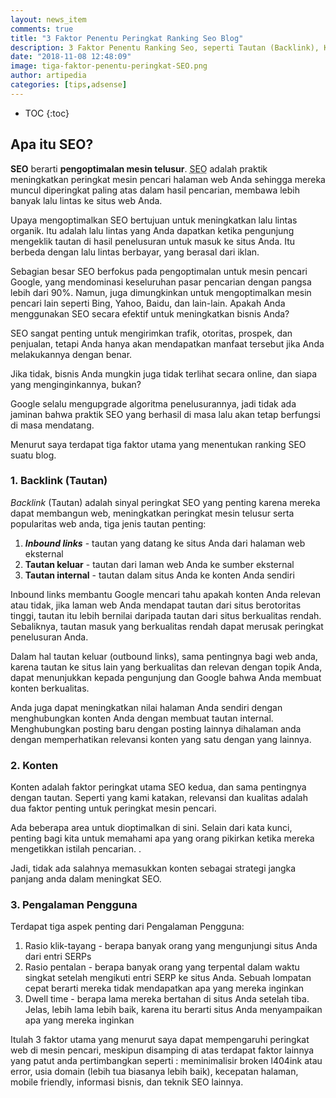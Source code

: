 ```yaml
---
layout: news_item
comments: true
title: "3 Faktor Penentu Peringkat Ranking Seo Blog"
description: 3 Faktor Penentu Ranking Seo, seperti Tautan (Backlink), Konten dan Pengalaman Pengguna. Memiliki Backlink dan konten berkualitas serta pengalaman pengguna yang seo friendly maka lalulintas organik akan meningkat.
date: "2018-11-08 12:48:09"
image: tiga-faktor-penentu-peringkat-SEO.png
author: artipedia
categories: [tips,adsense]
---
```

* TOC
{:toc}

## Apa itu SEO?
**SEO** berarti **pengoptimalan mesin telusur**. <acronym title="search engine optimization">SEO</acronym> adalah praktik meningkatkan peringkat mesin pencari halaman web Anda sehingga mereka muncul diperingkat paling atas dalam hasil pencarian, membawa lebih banyak lalu lintas ke situs web Anda.

Upaya mengoptimalkan SEO bertujuan untuk meningkatkan lalu lintas organik. Itu adalah lalu lintas yang Anda dapatkan ketika pengunjung mengeklik tautan di hasil penelusuran untuk masuk ke situs Anda. Itu berbeda dengan lalu lintas berbayar, yang berasal dari iklan.

Sebagian besar SEO berfokus pada pengoptimalan untuk mesin pencari Google, yang mendominasi keseluruhan pasar pencarian dengan pangsa lebih dari 90%. Namun, juga dimungkinkan untuk mengoptimalkan mesin pencari lain seperti Bing, Yahoo, Baidu, dan lain-lain.
Apakah Anda menggunakan SEO secara efektif untuk meningkatkan bisnis Anda?

SEO sangat penting untuk mengirimkan trafik, otoritas, prospek, dan penjualan, tetapi Anda hanya akan mendapatkan manfaat tersebut jika Anda melakukannya dengan benar.

Jika tidak, bisnis Anda mungkin juga tidak terlihat secara online, dan siapa yang menginginkannya, bukan?

Google selalu mengupgrade algoritma penelusurannya, jadi tidak ada jaminan bahwa praktik SEO yang berhasil di masa lalu akan tetap berfungsi di masa mendatang.

Menurut saya terdapat tiga faktor utama yang menentukan ranking SEO suatu blog.

### 1. Backlink (Tautan)

_Backlink_ (Tautan) adalah sinyal peringkat SEO yang penting karena mereka dapat membangun web, meningkatkan peringkat mesin telusur serta popularitas web anda, tiga jenis tautan penting:

1. **_Inbound links_** - tautan yang datang ke situs Anda dari halaman web eksternal
2. **Tautan keluar** - tautan dari laman web Anda ke sumber eksternal
3. **Tautan internal** - tautan dalam situs Anda ke konten Anda sendiri

Inbound links membantu Google mencari tahu apakah konten Anda relevan atau tidak, jika laman web Anda mendapat tautan dari situs berotoritas tinggi, tautan itu lebih bernilai daripada tautan dari situs berkualitas rendah. Sebaliknya, tautan masuk yang berkualitas rendah dapat merusak peringkat penelusuran Anda.

Dalam hal tautan keluar (outbound links), sama pentingnya bagi web anda, karena tautan ke situs lain yang berkualitas dan relevan dengan topik Anda, dapat menunjukkan kepada pengunjung dan Google bahwa Anda membuat konten berkualitas. 

Anda juga dapat meningkatkan nilai halaman Anda sendiri dengan menghubungkan konten Anda dengan membuat tautan internal. Menghubungkan posting baru dengan posting lainnya dihalaman anda dengan memperhatikan relevansi konten yang satu dengan yang lainnya.

### 2. Konten
Konten adalah faktor peringkat utama SEO kedua, dan sama pentingnya dengan tautan. Seperti yang kami katakan, relevansi dan kualitas adalah dua faktor penting untuk peringkat mesin pencari.

Ada beberapa area untuk dioptimalkan di sini. Selain dari kata kunci, penting bagi kita untuk memahami apa yang orang pikirkan ketika mereka mengetikkan istilah pencarian. .

Jadi, tidak ada salahnya memasukkan konten sebagai strategi jangka panjang anda dalam meningkat SEO.

### 3. Pengalaman Pengguna
Terdapat tiga aspek penting dari Pengalaman Pengguna:

1. Rasio klik-tayang - berapa banyak orang yang mengunjungi situs Anda dari entri SERPs
3. Rasio pentalan - berapa banyak orang yang terpental dalam waktu singkat setelah mengikuti entri SERP ke situs Anda. Sebuah lompatan cepat berarti mereka tidak mendapatkan apa yang mereka inginkan
4. Dwell time - berapa lama mereka bertahan di situs Anda setelah tiba. Jelas, lebih lama lebih baik, karena itu berarti situs Anda menyampaikan apa yang mereka inginkan

Itulah 3 faktor utama yang menurut saya dapat mempengaruhi peringkat web di mesin pencari, meskipun disamping di atas terdapat faktor lainnya yang patut anda pertimbangkan seperti : meminimalisir broken l404ink atau error, usia domain (lebih tua biasanya lebih baik), kecepatan halaman, mobile friendly, informasi bisnis, dan teknik SEO lainnya. 


